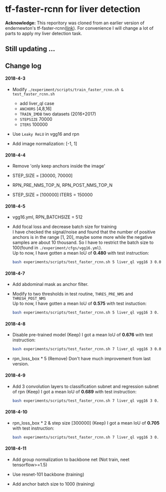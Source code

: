 # tf-faster-rcnn for liver detection

**Acknowledge:** This reporitory was cloned from an earlier version of endernewton's tf-faster-rcnn([link](https://github.com/endernewton/tf-faster-rcnn)). For convenience I will change a lot of parts to apply my liver detection task.

## Still updating ...

## Change log

#### 2018-4-3

* Modify `./experiment/scripts/train_faster_rcnn.sh & test_faster_rcnn.sh`
  * add liver_ql case
  * `ANCHORS` [4,8,16]
  * `TRAIN_IMDB` two datasets (2016+2017)
  * `STEPSIZE` 70000
  * `ITERS` 100000

* Use `Leaky ReLU` in vgg16 and rpn

* Add image normalization: [-1, 1]  

#### 2018-4-4
* Remove 'only keep anchors inside the image'

* STEP_SIZE = [30000, 70000]  

* RPN_PRE_NMS_TOP_N, RPN_POST_NMS_TOP_N
* STEP_SIZE = [100000] ITERS = 150000

#### 2018-4-5
* vgg16.yml, RPN_BATCHSIZE = 512

* Add focal loss and decrease batch size for training  
  I have checked the signal/noise and found that the number of positive anchors is in the range [1, 20], maybe some more while the negative samples are about 10 thousand. So I have to restrict the batch size to 100(found in `./experiment/cfgs/vgg16.yml`).  
  Up to now, I have gotten a mean IoU of **0.480** with test instruction:
  ```bash
  bash experiments/scripts/test_faster_rcnn.sh 5 liver_ql vgg16 3 0.02
  ```

#### 2018-4-7
* Add abdominal mask as anchor filter. 

* Modify to two thresholds in test routine, `THRES_PRE_NMS` and `THRESH_POST_NMS`  
  Up to now, I have gotten a mean IoU of **0.575** with test instuction:
  ```bash
  bash experiments/scripts/test_faster_rcnn.sh 5 liver_ql vgg16 3 0. 0.015
  ```

#### 2018-4-8
* Disable pre-trained model (Keep)
  I got a mean IoU of **0.676** with test instruction:
  ```bash
  bash experiments/scripts/test_faster_rcnn.sh 7 liver_ql vgg16 3 0.01 0.
  ```

* rpn_loss_box * 5 (Remove)
 Don't have much improvement from last version.

#### 2018-4-9
* Add 3 convolution layers to classification subnet and regression subnet of rpn (Keep)
  I got a mean IoU of **0.689** with test instruction:
  ```bash
  bash experiments/scripts/test_faster_rcnn.sh 7 liver_ql vgg16 3 0. 0.02
  ```

#### 2018-4-10
* rpn_loss_box * 2 & step size [300000] (Keep)
 I got a mean IoU of **0.705** with test instruction:
  ```bash
  bash experiments/scripts/test_faster_rcnn.sh 7 liver_ql vgg16 3 0. 0.01
  ```

#### 2018-4-11
* Add group normalization to backbone net (Not train, neet tensorflow>=1.5)

* Use resnet-101 backbone (training)
* Add anchor batch size to 1000 (training)
